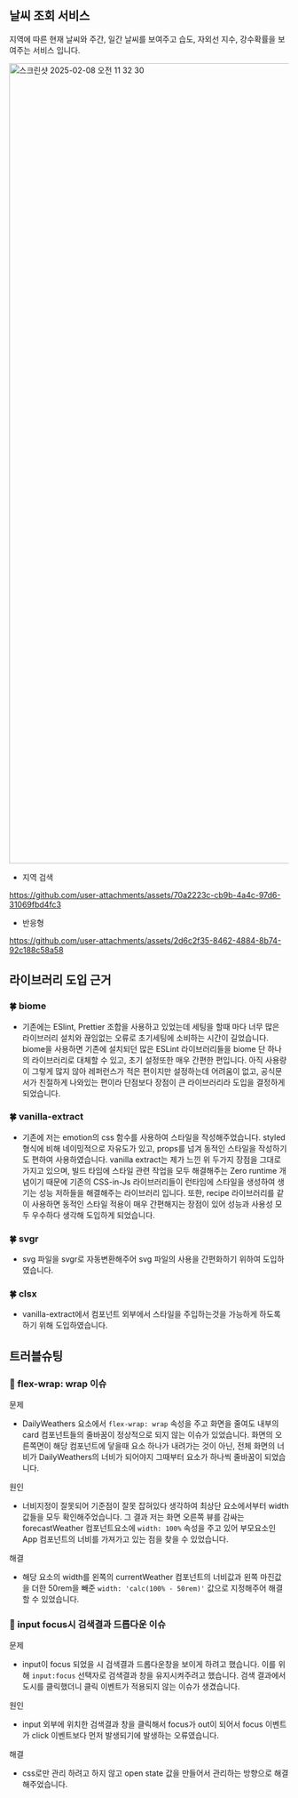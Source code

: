## 날씨 조회 서비스
지역에 따른 현재 날씨와 주간, 일간 날씨를 보여주고 습도, 자외선 지수, 강수확률을 보여주는 서비스 입니다.

<img width="1440" alt="스크린샷 2025-02-08 오전 11 32 30" src="https://github.com/user-attachments/assets/4f96ed16-0231-4414-9d82-61a3eaf72a9b" />


- 지역 검색
  
https://github.com/user-attachments/assets/70a2223c-cb9b-4a4c-97d6-31069fbd4fc3


- 반응형
  
https://github.com/user-attachments/assets/2d6c2f35-8462-4884-8b74-92c188c58a58



## 라이브러리 도입 근거

### 🍀 biome 
- 기존에는 ESlint, Prettier 조합을 사용하고 있었는데 세팅을 할때 마다 너무 많은 라이브러리 설치와 끊임없는 오류로 초기세팅에 소비하는 시간이 길었습니다.
  biome을 사용하면 기존에 설치되던 많은 ESLint 라이브러리들을 biome 단 하나의 라이브러리로 대체할 수 있고, 초기 설정또한 매우 간편한 편입니다.
  아직 사용량이 그렇게 많지 않아 레퍼런스가 적은 편이지만 설정하는데 어려움이 없고, 공식문서가 친절하게 나와있는 편이라 단점보다 장점이 큰 라이브러리라 도입을 결정하게 되었습니다.

### 🍀 vanilla-extract
- 기존에 저는 emotion의 css 함수를 사용하여 스타일을 작성해주었습니다. styled 형식에 비해 네이밍적으로 자유도가 있고, props를 넘겨 동적인 스타일을 작성하기도 편하여 사용하였습니다.
  vanilla extract는 제가 느낀 위 두가지 장점을 그대로 가지고 있으며, 빌드 타임에 스타일 관련 작업을 모두 해결해주는 Zero runtime 개념이기 때문에 기존의 CSS-in-Js 라이브러리들이 런타임에 스타일을 생성하여 생기는 성능 저하들을 해결해주는 라이브러리 입니다. 또한, recipe 라이브러리를 같이 사용하면 동적인 스타일 적용이 매우 간편해지는 장점이 있어 성능과 사용성 모두 우수하다 생각해 도입하게 되었습니다.

### 🍀 svgr
- svg 파일을 svgr로 자동변환해주어 svg 파일의 사용을 간편화하기 위하여 도입하였습니다.

### 🍀 clsx
- vanilla-extract에서 컴포넌트 외부에서 스타일을 주입하는것을 가능하게 하도록 하기 위해 도입하였습니다.

## 트러블슈팅

### 💫 flex-wrap: wrap 이슈
문제
- DailyWeathers 요소에서 `flex-wrap: wrap` 속성을 주고 화면을 줄여도 내부의 card 컴포넌트들의 줄바꿈이 정상적으로 되지 않는 이슈가 있었습니다. 화면의 오른쪽면이 해당 컴포넌트에 닿을때 요소 하나가 내려가는 것이 아닌, 전체 화면의 너비가 DailyWeathers의 너비가 되어야지 그때부터 요소가 하나씩 줄바꿈이 되었습니다. 

원인
- 너비지정이 잘못되어 기준점이 잘못 잡혀있다 생각하여 최상단 요소에서부터 width값들을 모두 확인해주었습니다. 그 결과 저는 화면 오른쪽 뷰를 감싸는 forecastWeather 컴포넌트요소에 `width: 100%` 속성을 주고 있어 부모요소인 App 컴포넌트의 너비를 가져가고 있는 점을 찾을 수 있었습니다. 

해결
- 해당 요소의 width를 왼쪽의 currentWeather 컴포넌트의 너비값과 왼쪽 마진값을 더한 50rem을 빼준 `width: 'calc(100% - 50rem)'` 값으로 지정해주어 해결할 수 있었습니다.

### 💫 input focus시 검색결과 드롭다운 이슈
문제
- input이 focus 되었을 시 검색결과 드롭다운창을 보이게 하려고 했습니다. 이를 위해 `input:focus` 선택자로 검색결과 창을 유지시켜주려고 했습니다. 검색 결과에서 도시를 클릭했더니 클릭 이벤트가 적용되지 않는 이슈가 생겼습니다.

원인
- input 외부에 위치한 검색결과 창을 클릭해서 focus가 out이 되어서 focus 이벤트가 click 이벤트보다 먼저 발생되기에 발생하는 오류였습니다. 

해결
- css로만 관리 하려고 하지 않고 open state 값을 만들어서 관리하는 방향으로 해결해주었습니다.

